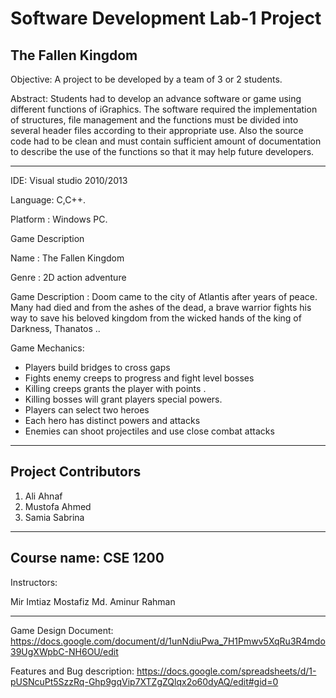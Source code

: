 # Software Development Lab-1 Project
The Fallen Kingdom
----------------------------------------------------------------
Objective: A project to be developed by a team of 3 or 2 students.

Abstract: Students had to develop an advance software or game using different functions of iGraphics.
The software required the implementation of structures, file management and the functions 
must be divided into several header files according to their appropriate use. Also the source code had 
to be clean and must contain sufficient amount of documentation to describe the use of the 
functions so that it may help future developers.

-----------------------------------------------------------------
IDE: Visual studio 2010/2013

Language: C,C++.

Platform : Windows PC.

Game Description

Name : The Fallen Kingdom

Genre : 2D action adventure

Game Description : Doom came to the city of Atlantis after years of peace. Many had died and from the ashes of the dead, a brave warrior fights his way to save his beloved kingdom from the wicked hands of the king of Darkness, Thanatos ..

Game Mechanics: 
- Players build bridges to cross gaps
- Fights enemy creeps to progress and fight level bosses
- Killing creeps grants the player with points .
- Killing bosses will grant players special powers.
- Players can select two heroes
- Each hero has distinct powers and attacks
- Enemies can shoot projectiles and use close combat attacks
-------------------------------------------------------------------


Project Contributors
----------------------------------
1. Ali Ahnaf
2. Mustofa Ahmed
3. Samia Sabrina
--------------------------------------

Course name: CSE 1200
--------------------------------
Instructors:

Mir Imtiaz Mostafiz
Md. Aminur Rahman  

--------------------------------

Game Design Document: https://docs.google.com/document/d/1unNdiuPwa_7H1Pmwv5XqRu3R4mdo39UgXWpbC-NH6OU/edit

Features and Bug description:  https://docs.google.com/spreadsheets/d/1-pUSNcuPt5SzzRq-Ghp9gqVip7XTZgZQlqx2o60dyAQ/edit#gid=0




